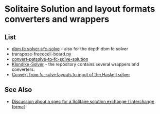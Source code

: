 # Solitaire Solution and layout formats converters and wrappers

## List

* [dbm fc solver→fc-solve](https://github.com/shlomif/fc-solve/blob/master/fc-solve/source/scripts/convert-dbm-fc-solver-solution-to-fc-solve-solution.pl) - also for the depth dbm fc solver
* [transpose-freeecell-board.py](https://github.com/shlomif/fc-solve/blob/master/fc-solve/source/board_gen/transpose-freecell-board.py)
* [convert-patsolve-to-fc-solve-solution](https://metacpan.org/pod/distribution/Games-Solitaire-Verify/script/convert-patsolve-to-fc-solve-solution)
* [Klondike-Solver](https://github.com/ShootMe/Klondike-Solver) - the repository contains several wrappers and converters.
* [Convert from fc-solve layouts to input of the Haskell solver](https://github.com/shlomif/Freecell/blob/master/contrib/input-from-fc-solve)

## See Also

* [Discussion about a spec for a Solitaire solution exchange / interchange format](https://groups.yahoo.com/neo/groups/fc-solve-discuss/conversations/messages/1286)
